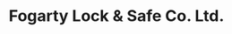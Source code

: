 ---
title: "Fogarty Lock & Safe Co. Ltd."
url: /dublin/fogarty-lock-and-safe-co-ltd/
shop: locksmith
---